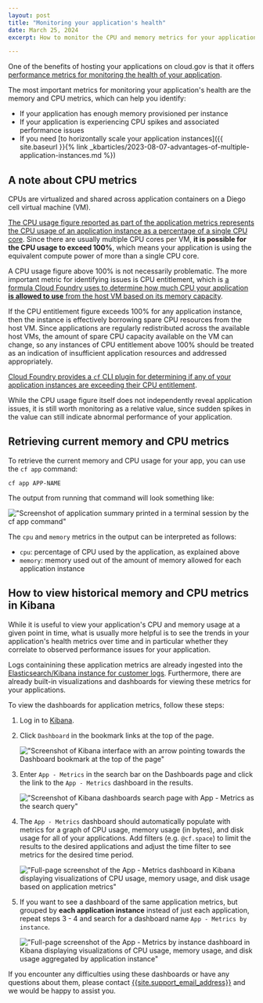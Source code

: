 ```yaml
---
layout: post
title: "Monitoring your application's health"
date: March 25, 2024
excerpt: How to monitor the CPU and memory metrics for your application on cloud.gov

---
```


One of the benefits of hosting your applications on cloud.gov is that it offers [performance metrics for
monitoring the health of your application](https://docs.cloudfoundry.org/loggregator/container-metrics.html).

The most important metrics for monitoring your application's health are the memory and CPU metrics, which can help you identify:

- If your application has enough memory provisioned per instance
- If your application is experiencing CPU spikes and associated performance issues
- If you need [to horizontally scale your application instances]({{ site.baseurl }}{% link _kbarticles/2023-08-07-advantages-of-multiple-application-instances.md %})

## A note about CPU metrics

CPUs are virtualized and shared across application containers on a Diego cell virtual machine (VM).

[The CPU usage figure reported as part of the application metrics represents the CPU usage of an application instance as a percentage of a single CPU core][container metrics]. Since there are usually multiple CPU cores per VM, **it is possible for the CPU usage to exceed 100%**, which means your application is using the equivalent compute power of more than a single CPU core.

A CPU usage figure above 100% is not necessarily problematic. The more important metric for identifying issues is CPU entitlement, which is [a formula Cloud Foundry uses to determine how much CPU your application **is allowed to use** from the host VM based on its memory capacity][container metrics].

If the CPU entitlement figure exceeds 100% for any application instance, then the instance is effectively borrowing spare CPU resources from the host VM. Since applications are regularly redistributed across the available host VMs, the amount of spare CPU capacity available on the VM can change, so any instances of CPU entitlement above 100% should be treated as an indication of insufficient application resources and addressed appropriately.

[Cloud Foundry provides a `cf` CLI plugin for determining if any of your application instances are exceeding their CPU entitlement](https://docs.cloudfoundry.org/loggregator/container-metrics.html#cpu-entitlement).

While the CPU usage figure itself does not independently reveal application issues, it is still worth monitoring as a relative value, since sudden spikes in the value can still indicate abnormal performance of your application.

## Retrieving current memory and CPU metrics

To retrieve the current memory and CPU usage for your app, you can use the `cf app` command:

```shell
cf app APP-NAME
```

The output from running that command will look something like:

!["Screenshot of application summary printed in a terminal session by the cf app command"]({{site.baseurl}}/assets/images/content/cf-app-metrics.png)

The `cpu` and `memory` metrics in the output can be interpreted as follows:

- `cpu`: percentage of CPU used by the application, as explained above
- `memory`: memory used out of the amount of memory allowed for each application instance

## How to view historical memory and CPU metrics in Kibana

While it is useful to view your application's CPU and memory usage at a given point in time, what is usually
more helpful is to see the trends in your application's health metrics over time and in particular whether
they correlate to observed performance issues for your application.

Logs containining these application metrics are already ingested into the [Elasticsearch/Kibana instance for customer logs][kibana prod]. Furthermore, there are already built-in visualizations and dashboards for viewing these metrics for your applications.

To view the dashboards for application metrics, follow these steps:

1. Log in to [Kibana][kibana prod].
1. Click `Dashboard` in the bookmark links at the top of the page.

    !["Screenshot of Kibana interface with an arrow pointing towards the Dashboard bookmark at the top of the page"]({{site.baseurl}}/assets/images/content/kibana-click-dashboard-link.png)

1. Enter `App - Metrics` in the search bar on the Dashboards page and click the link to the `App - Metrics` dashboard in the results.

    !["Screenshot of Kibana dashboards search page with App - Metrics as the search query"]({{site.baseurl}}/assets/images/content/search-app-metrics-dashboard.png)

1. The `App - Metrics` dashboard should automatically populate with metrics for a graph of CPU usage, memory usage (in bytes), and disk usage for all of your applications. Add filters (e.g. `@cf.space`) to limit the results to the desired applications and adjust the time filter to see metrics for the desired time period.

    !["Full-page screenshot of the App - Metrics dashboard in Kibana displaying visualizations of CPU usage, memory usage, and disk usage based on application metrics"]({{site.baseurl}}/assets/images/content/app-metrics-dashboard.png)

1. If you want to see a dashboard of the same application metrics, but grouped by **each application instance** instead of just each application, repeat steps 3 - 4 and search for a dashboard name `App - Metrics by instance`.

    !["Full-page screenshot of the App - Metrics by instance dashboard in Kibana displaying visualizations of CPU usage, memory usage, and disk usage aggregated by application instance"]({{site.baseurl}}/assets/images/content/app-metrics-by-instance-dashboard.png)

If you encounter any difficulties using these dashboards or have any questions about them, please contact
[{{site.support_email_address}}]({{site.support_email}}) and we would be happy to assist you.

[kibana prod]: https://logs.fr.cloud.gov
[container metrics]: https://docs.cloudfoundry.org/loggregator/container-metrics.html#container-metrics
